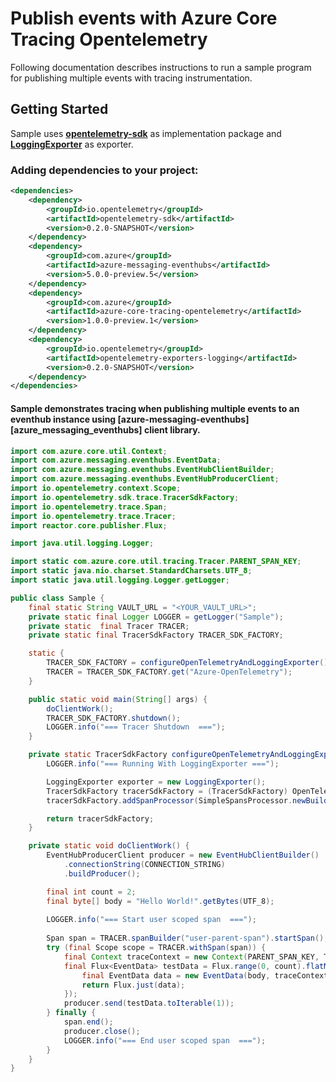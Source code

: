 # Publish events with Azure Core Tracing Opentelemetry
 
Following documentation describes instructions to run a sample program for publishing multiple events with tracing instrumentation.

## Getting Started
Sample uses **[opentelemetry-sdk][opentelemetry_sdk]** as implementation package and **[LoggingExporter][logging_exporter]** as exporter.
### Adding dependencies to your project:
```xml
<dependencies>
    <dependency>
        <groupId>io.opentelemetry</groupId>
        <artifactId>opentelemetry-sdk</artifactId>
        <version>0.2.0-SNAPSHOT</version>
    </dependency>
    <dependency>
        <groupId>com.azure</groupId>
        <artifactId>azure-messaging-eventhubs</artifactId>
        <version>5.0.0-preview.5</version>
    </dependency>
    <dependency>
        <groupId>com.azure</groupId>
        <artifactId>azure-core-tracing-opentelemetry</artifactId>
        <version>1.0.0-preview.1</version>
    </dependency>
    <dependency>
        <groupId>io.opentelemetry</groupId>
        <artifactId>opentelemetry-exporters-logging</artifactId>
        <version>0.2.0-SNAPSHOT</version>
    </dependency>
</dependencies>

```
#### Sample demonstrates tracing when publishing multiple events to an eventhub instance using [azure-messaging-eventhubs][azure_messaging_eventhubs] client library.
```java
import com.azure.core.util.Context;
import com.azure.messaging.eventhubs.EventData;
import com.azure.messaging.eventhubs.EventHubClientBuilder;
import com.azure.messaging.eventhubs.EventHubProducerClient;
import io.opentelemetry.context.Scope;
import io.opentelemetry.sdk.trace.TracerSdkFactory;
import io.opentelemetry.trace.Span;
import io.opentelemetry.trace.Tracer;
import reactor.core.publisher.Flux;

import java.util.logging.Logger;

import static com.azure.core.util.tracing.Tracer.PARENT_SPAN_KEY;
import static java.nio.charset.StandardCharsets.UTF_8;
import static java.util.logging.Logger.getLogger;

public class Sample {
    final static String VAULT_URL = "<YOUR_VAULT_URL>";
    private static final Logger LOGGER = getLogger("Sample");
    private static  final Tracer TRACER;
    private static final TracerSdkFactory TRACER_SDK_FACTORY;

    static {
        TRACER_SDK_FACTORY = configureOpenTelemetryAndLoggingExporter();
        TRACER = TRACER_SDK_FACTORY.get("Azure-OpenTelemetry");
    }

    public static void main(String[] args) {
        doClientWork();
        TRACER_SDK_FACTORY.shutdown();
        LOGGER.info("=== Tracer Shutdown  ===");
    }

    private static TracerSdkFactory configureOpenTelemetryAndLoggingExporter() {
        LOGGER.info("=== Running With LoggingExporter ===");

        LoggingExporter exporter = new LoggingExporter();
        TracerSdkFactory tracerSdkFactory = (TracerSdkFactory) OpenTelemetry.getTracerFactory();
        tracerSdkFactory.addSpanProcessor(SimpleSpansProcessor.newBuilder(exporter).build());

        return tracerSdkFactory;
    }

    private static void doClientWork() {
        EventHubProducerClient producer = new EventHubClientBuilder()
            .connectionString(CONNECTION_STRING)
            .buildProducer();

        final int count = 2;
        final byte[] body = "Hello World!".getBytes(UTF_8);
    
        LOGGER.info("=== Start user scoped span  ===");
    
        Span span = TRACER.spanBuilder("user-parent-span").startSpan();
        try (final Scope scope = TRACER.withSpan(span)) {
            final Context traceContext = new Context(PARENT_SPAN_KEY, TRACER.getCurrentSpan());
            final Flux<EventData> testData = Flux.range(0, count).flatMap(number -> {
                final EventData data = new EventData(body, traceContext);
                return Flux.just(data);
            });
            producer.send(testData.toIterable(1));
        } finally {
            span.end();
            producer.close();
            LOGGER.info("=== End user scoped span  ===");
        }
    }
}
```

<!-- Links -->
[azure_keyvault_secrets]: https://mvnrepository.com/artifact/com.azure/azure-messaging-eventhubs/
[opentelemetry_sdk]: https://github.com/open-telemetry/opentelemetry-java/tree/master/sdk
[logging_exporter]: https://github.com/open-telemetry/opentelemetry-java/tree/master/exporters/logging
